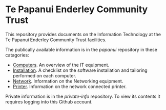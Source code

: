 # Te Papanui Enderley Community Trust

This repository provides documents on the Information Technology at the Te Papanui Enderley Community Trust facilities.

The publically available information is in the *papanui* repository in these catagories:
* [Computers](computers/README.md). An overview of the IT equipment.
* [Installation](installation/README.md). A checklist on the software installation and tailoring performed on each computer.
* [Network](network/README.md). Information on the Networking equipment.
* [Printer](printer/README.md). Information on the network connected printer.

Private information is in the *private-info* repository. To view its contents it requires logging into this Github account.

